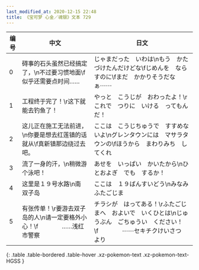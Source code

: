 ```yaml
---
last_modified_at: 2020-12-15 22:48
title: 《宝可梦 心金／魂银》文本 729
---
```

| 编号 | 中文 | 日文 |
| ---- | ---- | ---- |
| 0 | 碍事的石头虽然已经搞定了，\n不过要习惯地面\f似乎还需要点时间…… | じゃまだった　いわは\nもう　かたづけたんだけどな\fじめんを　ならすのに\fまだ　かかりそうだなぁ⋯⋯ |
| 1 | 工程终于完了！\r这下就能去钓鱼了！ | やっと　こうじが　おわったよ！\rこれで　つりに　いける　ってもんだ！ |
| 2 | 这儿正在施工无法前进，\n你要是想去红莲镇的话就从\f真新镇那边绕过去吧。 | ここは　こうじちゅうで　すすめないよ\nグレンタウンには　マサラタウンの\fほうから　まわりみち　してくれ |
| 3 | 流了一身的汗，\n稍微游个泳吧！ | あせを　いっぱい　かいたから\nひとおよぎ　でも　するか！ |
| 4 | 这里是１９号水路\n南　双子岛 | ここは　１９ばんすいどう\nみなみ　ふたごじま |
| 5 | 有张传单！\r要游去双子岛的人\n请一定要格外小心！\f　　　　……浅红市警察 | チラシが　はってある！\rふたごじまへ　およいで　いくひとは\nじゅうぶん　ごちゅうい　ください！\f　　　　⋯⋯セキチクけいさつ　より |
{: .table .table-bordered .table-hover .xz-pokemon-text .xz-pokemon-text-HGSS }